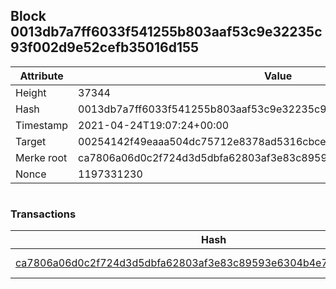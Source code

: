 ## Block 0013db7a7ff6033f541255b803aaf53c9e32235c93f002d9e52cefb35016d155

Attribute | Value
--- | ---
Height | 37344
Hash | 0013db7a7ff6033f541255b803aaf53c9e32235c93f002d9e52cefb35016d155
Timestamp | 2021-04-24T19:07:24+00:00
Target | 00254142f49eaaa504dc75712e8378ad5316cbcead634704b3734b6271167cc4
Merke root | ca7806a06d0c2f724d3d5dbfa62803af3e83c89593e6304b4e70517b64334102
Nonce | 1197331230

```

```

### Transactions

Hash | Amount
--- | ---
[ca7806a06d0c2f724d3d5dbfa62803af3e83c89593e6304b4e70517b64334102](ca7806a06d0c2f724d3d5dbfa62803af3e83c89593e6304b4e70517b64334102.md) | 10.00000000 SKEPTI 
